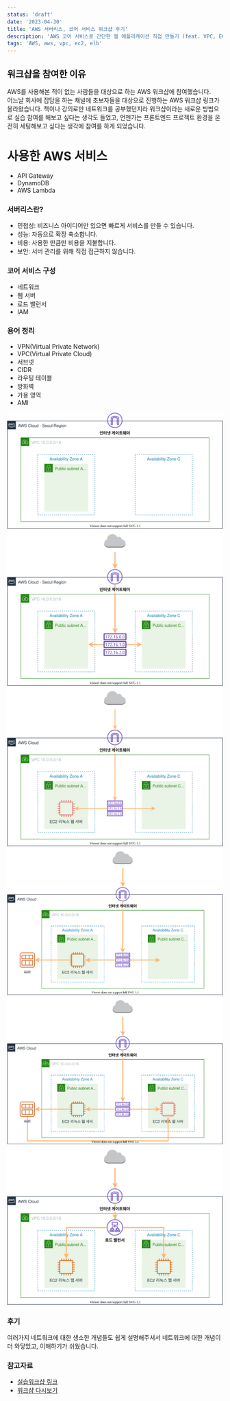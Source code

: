 ```yaml
---
status: 'draft'
date: '2023-04-30'
title: 'AWS 서버리스, 코어 서비스 워크샵 후기'
description: 'AWS 코어 서비스로 간단한 웹 애플리케이션 직접 만들기 (feat. VPC, EC2, ELB)'
tags: 'AWS, aws, vpc, ec2, elb'
---
```


## 워크샵을 참여한 이유

AWS를 사용해본 적이 없는 사람들을 대상으로 하는 AWS 워크샵에 참여했습니다.<br>
어느날 회사에 잡담을 하는 채널에 초보자들을 대상으로 진행하는 AWS 워크샵 링크가 올라왔습니다. 책이나 강의로만 네트워크를 공부했던지라 워크샵이라는 새로운 방법으로 실습 참여를 해보고 싶다는 생각도 들었고, 언젠가는 프론트엔드 프로젝트 환경을 온전히 세팅해보고 싶다는 생각에 참여를 하게 되었습니다.<br>

# 사용한 AWS 서비스

- API Gateway
- DynamoDB
- AWS Lambda

### 서버리스란?

- 민첩성: 비즈니스 아이디어만 있으면 빠르게 서비스를 만들 수 있습니다.
- 성능: 자동으로 확장 축소합니다.
- 비용: 사용한 만큼만 비용을 지불합니다.
- 보안: 서버 관리를 위해 직접 접근하지 않습니다.

### 코어 서비스 구성

- 네트워크
- 웹 서버
- 로드 밸런서
- IAM

### 용어 정리

- VPN(Virtual Private Network)
- VPC(Virtual Private Cloud)
- 서브넷
- CIDR
- 라우팅 테이블
- 방화벽
- 가용 영역
- AMI

<img src="./vpc.svg" />
<img src="./routingtable.svg" />
<img src="./ec2.svg" />
<img src="./ami.svg" />
<img src="./gateway.svg" />
<img src="./loadbalancer.svg" />

### 후기

여러가지 네트워크에 대한 생소한 개념들도 쉽게 설명해주셔서 네트워크에 대한 개념이 더 와닿았고, 이해하기가 쉬웠습니다.

### 참고자료

- [실습워크샵 링크](https://catalog.us-east-1.prod.workshops.aws/workshops/600420b7-5c4c-498f-9b80-bc7798963ba3/ko-KR/serverless)<br>
- [워크샵 다시보기](https://kr-resources.awscloud.com/aws-builders-korea-program)<br>
